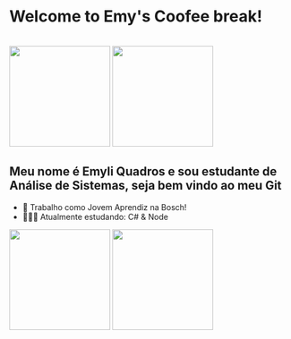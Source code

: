 <h1>
  <b>
  Welcome to Emy's Coofee break!
  </b>
</h1>
<br/>

<img height = "180em" src = "https://i.pinimg.com/564x/d2/a4/07/d2a40741e76e2a9ef908e7216b94eba1.jpg">
<img height = "180em" src = "https://img.freepik.com/premium-vector/cute-panda-loves-bubble-tea-cartoon_42750-655.jpg?w=826">

<br/>
<h2> Meu nome é Emyli Quadros e sou estudante de Análise de Sistemas, seja bem vindo ao meu Git </h2>

- 🍂 Trabalho como Jovem Aprendiz na Bosch! 
- 👩🏽‍💻 Atualmente estudando: C# & Node

<div>
  <img height="180em" src="https://github-readme-stats.vercel.app/api?username=emileeem&show_icons=true&theme=dracula&include_all_commits=true&count_private=true"/>
  <img height="180em" src="https://github-readme-stats.vercel.app/api/top-langs/?username=emileeem&layout=compact&langs_count=16&theme=dracula"/>
</div>

